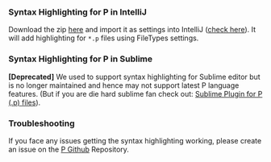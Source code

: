 ### Syntax Highlighting for P in IntelliJ

Download the zip [here](https://github.com/p-org/P/blob/master/Ext/P_FileTypeSettings_Intellij.zip) and import it as settings into IntelliJ ([check here](https://www.jetbrains.com/help/idea/sharing-your-ide-settings.html#a99a878a)).
It will add highlighting for `*.p` files using FileTypes settings.

### Syntax Highlighting for P in Sublime

**[Deprecated]** We used to support syntax highlighting for Sublime editor but is no longer maintained and hence may not support latest P language features. 
(But if you are die hard sublime fan check out: [Sublime Plugin for P (.p) files](https://github.com/p-org/Sublime-P)).

### Troubleshooting
If you face any issues getting the syntax highlighting working, please create an issue on the [P Github](https://github.com/p-org/P) Repository.
